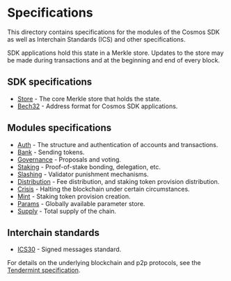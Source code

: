 # Specifications

This directory contains specifications for the modules of the Cosmos SDK as well as Interchain Standards (ICS) and other specifications.

SDK applications hold this state in a Merkle store. Updates to
the store may be made during transactions and at the beginning and end of every
block.

## SDK specifications

- [Store](./store) - The core Merkle store that holds the state.
- [Bech32](./addresses/bech32.md) - Address format for Cosmos SDK applications.

## Modules specifications

- [Auth](./auth) - The structure and authentication of accounts and transactions.
- [Bank](./bank) - Sending tokens.
- [Governance](./governance) - Proposals and voting.
- [Staking](./staking) - Proof-of-stake bonding, delegation, etc.
- [Slashing](./slashing) - Validator punishment mechanisms.
- [Distribution](./distribution) - Fee distribution, and staking token provision distribution.
- [Crisis](./crisis) - Halting the blockchain under certain circumstances.
- [Mint](./mint) - Staking token provision creation.
- [Params](./params) - Globally available parameter store.
- [Supply](./supply) - Total supply of the chain.

## Interchain standards

- [ICS30](./_ics/ics-030-signed-messages.md) - Signed messages standard.

For details on the underlying blockchain and p2p protocols, see
the [Tendermint specification](https://github.com/tendermint/tendermint/tree/develop/docs/spec).
